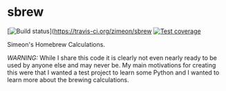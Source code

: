 # sbrew

[![Build status](https://travis-ci.org/zimeon/sbrew.svg?branch=master)](https://travis-ci.org/zimeon/sbrew
[![Test coverage](https://coveralls.io/repos/zimeon/sbrew/badge.png?branch=master)](https://coveralls.io/r/zimeon/sbrew?branch=master)

Simeon's Homebrew Calculations. 

*WARNING:* While I share this code it is clearly not even nearly ready 
to be used by anyone else and may never be. My main motivations for creating 
this were that I wanted a test project to learn some Python and I wanted to 
learn more about the brewing calculations.


